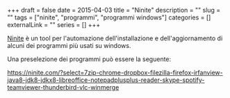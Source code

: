 +++ 
draft = false
date = 2015-04-03
title = "Ninite"
description = ""
slug = "" 
tags = ["ninite", "programmi", "programmi windows"]
categories = []
externalLink = ""
series = []
+++

[Ninite](https://ninite.com/) è un tool per l'automazione dell'installazione e dell'aggiornamento di alcuni dei programmi più usati su windows.

Una preselezione dei programmi può essere la seguente:

https://ninite.com/?select=7zip-chrome-dropbox-filezilla-firefox-irfanview-java8-jdk8-jdkx8-libreoffice-notepadplusplus-reader-skype-spotify-teamviewer-thunderbird-vlc-winmerge
